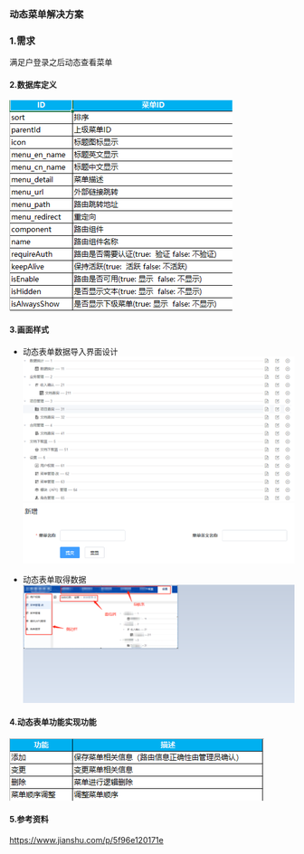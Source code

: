 ### 动态菜单解决方案  

### 1.需求
  满足户登录之后动态查看菜单

#### 2.数据库定义
![aa](./images/image001.png)

#### 3.画面样式
- 动态表单数据导入界面设计
![aa](./images/image002.png)
![aa](./images/image003.png)

- 动态表单取得数据
![aa](./images/image004.png)

#### 4.动态表单功能实现功能
![aa](./images/image005.png)

#### 5.参考资料
https://www.jianshu.com/p/5f96e120171e
